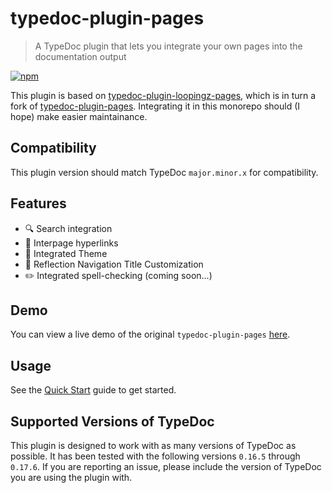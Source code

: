 # typedoc-plugin-pages

> A TypeDoc plugin that lets you integrate your own pages into the documentation output

[![npm](https://img.shields.io/npm/v/typedoc-plugin-pages?color=brightgreen)](https://www.npmjs.com/package/typedoc-plugin-pages)

This plugin is based on [typedoc-plugin-loopingz-pages](https://github.com/loopingz/typedoc-plugin-loopingz-pages), which is in turn a fork of [typedoc-plugin-pages](https://github.com/mipatterson/typedoc-plugin-pages). Integrating it in this monorepo should (I hope) make easier maintainance.

## Compatibility

This plugin version should match TypeDoc `major.minor.x` for compatibility.

## Features

- 🔍 Search integration
- 🔗 Interpage hyperlinks
- 🎨 Integrated Theme
- 📑 Reflection Navigation Title Customization
- ✏️ Integrated spell-checking (coming soon...)

## Demo

You can view a live demo of the original `typedoc-plugin-pages` [here](https://mipatterson.github.io/typedoc-plugin-pages/).

## Usage

See the [Quick Start](https://mipatterson.github.io/typedoc-plugin-pages/pages/Getting%20Started/quick-start.html) guide to get started.

## Supported Versions of TypeDoc

This plugin is designed to work with as many versions of TypeDoc as possible. It has been tested with the following versions `0.16.5` through `0.17.6`. If you are reporting an issue, please include the version of TypeDoc you are using the plugin with.